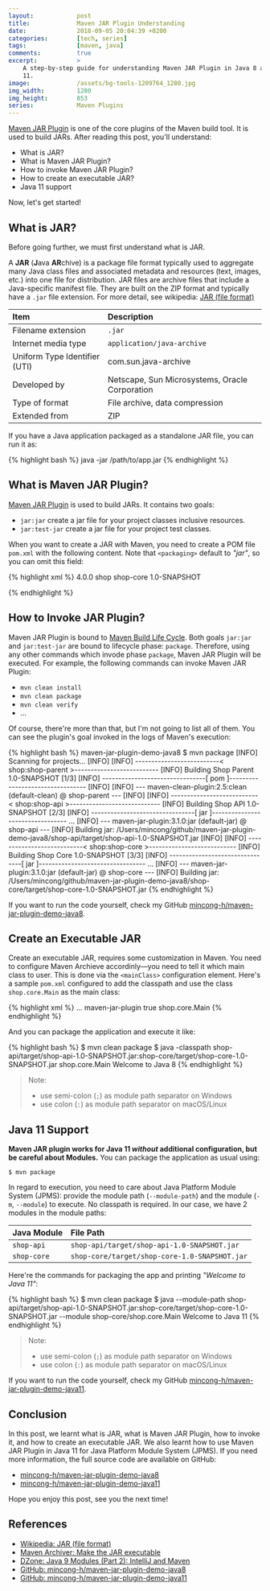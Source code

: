 ```yaml
---
layout:            post
title:             Maven JAR Plugin Understanding
date:              2018-09-05 20:04:39 +0200
categories:        [tech, series]
tags:              [maven, java]
comments:          true
excerpt:           >
    A step-by-step guide for understanding Maven JAR Plugin in Java 8 and Java
    11.
image:             /assets/bg-tools-1209764_1280.jpg
img_width:         1280
img_height:        853
series:            Maven Plugins
---
```


[Maven JAR Plugin][maven] is one of the core plugins of the Maven build
tool. It is used to build JARs. After reading this post, you'll understand:

- What is JAR?
- What is Maven JAR Plugin?
- How to invoke Maven JAR Plugin?
- How to create an executable JAR?
- Java 11 support

Now, let's get started!

## What is JAR?

Before going further, we must first understand what is JAR.

A **JAR** (**J**ava **AR**chive) is a package file format typically used to
aggregate many Java class files and associated metadata and resources (text,
images, etc.) into one file for distribution. JAR files are archive files that
include a Java-specific manifest file. They are built on the ZIP format and
typically have a `.jar` file extension.
For more detail, see wikipedia: [JAR (file format)][wiki]

Item | Description
:--- | :---
Filename extension | `.jar`
Internet media type | `application/java-archive`
Uniform Type Identifier (UTI) | com.sun.java-archive
Developed by | Netscape, Sun Microsystems, Oracle Corporation
Type of format | File archive, data compression
Extended from | ZIP

If you have a Java application packaged as a standalone JAR file, you can run it
as:

{% highlight bash %}
java -jar /path/to/app.jar
{% endhighlight %}

## What is Maven JAR Plugin?

[Maven JAR Plugin][maven] is used to build JARs. It contains two goals:

- `jar:jar` create a jar file for your project classes inclusive resources.
- `jar:test-jar` create a jar file for your project test classes.

When you want to create a JAR with Maven, you need to create a POM file
`pom.xml` with the following content. Note that `<packaging>` default to
_"jar"_, so you can omit this field:

{% highlight xml %}
<project>
  <modelVersion>4.0.0</modelVersion>
  <groupId>shop</groupId>
  <artifactId>shop-core</artifactId>
  <version>1.0-SNAPSHOT</version>
  <!-- <packaging>jar</packaging>  -->
</project>
{% endhighlight %}

## How to Invoke JAR Plugin?

Maven JAR Plugin is bound to [Maven Build Life Cycle][mvn-lifecycle]. Both goals
`jar:jar` and `jar:test-jar` are bound to lifecycle phase: `package`. Therefore,
using any other commands which invode phase `package`, Maven JAR Plugin will be
executed. For example, the following commands can invoke Maven JAR Plugin:

- `mvn clean install`
- `mvn clean package`
- `mvn clean verify`
- ...

Of course, there're more than that, but I'm not going to list all of them.
You can see the plugin's goal invoked in the logs of Maven's execution:

{% highlight bash %}
maven-jar-plugin-demo-java8 $ mvn package
[INFO] Scanning for projects...
[INFO]
[INFO] --------------------------< shop:shop-parent >--------------------------
[INFO] Building Shop Parent 1.0-SNAPSHOT                                  [1/3]
[INFO] --------------------------------[ pom ]---------------------------------
[INFO]
[INFO] --- maven-clean-plugin:2.5:clean (default-clean) @ shop-parent ---
[INFO]
[INFO] ---------------------------< shop:shop-api >----------------------------
[INFO] Building Shop API 1.0-SNAPSHOT                                     [2/3]
[INFO] --------------------------------[ jar ]---------------------------------
...
[INFO] --- maven-jar-plugin:3.1.0:jar (default-jar) @ shop-api ---
[INFO] Building jar: /Users/mincong/github/maven-jar-plugin-demo-java8/shop-api/target/shop-api-1.0-SNAPSHOT.jar
[INFO]
[INFO] ---------------------------< shop:shop-core >---------------------------
[INFO] Building Shop Core 1.0-SNAPSHOT                                    [3/3]
[INFO] --------------------------------[ jar ]---------------------------------
...
[INFO] --- maven-jar-plugin:3.1.0:jar (default-jar) @ shop-core ---
[INFO] Building jar: /Users/mincong/github/maven-jar-plugin-demo-java8/shop-core/target/shop-core-1.0-SNAPSHOT.jar
{% endhighlight %}

If you want to run the code yourself, check my GitHub
[mincong-h/maven-jar-plugin-demo-java8][demo-java8].

## Create an Executable JAR

Create an executable JAR, requires some customization in Maven. You need to
configure Maven Archieve accordinly—you need to tell it which main class to
user. This is done via the `<mainClass>` configuration element. Here's a sample
`pom.xml` configured to add the classpath and use the class `shop.core.Main` as
the main class:

{% highlight xml %}
<project>
  ...
  <build>
    <plugins>
      <plugin>
        <artifactId>maven-jar-plugin</artifactId>
        <configuration>
          <archive>
            <manifest>
              <addClasspath>true</addClasspath>
              <mainClass>shop.core.Main</mainClass>
            </manifest>
          </archive>
        </configuration>
      </plugin>
    </plugins>
  </build>
</project>
{% endhighlight %}

And you can package the application and execute it like:

{% highlight bash %}
$ mvn clean package
$ java -classpath shop-api/target/shop-api-1.0-SNAPSHOT.jar:shop-core/target/shop-core-1.0-SNAPSHOT.jar shop.core.Main
Welcome to Java 8
{% endhighlight %}

> Note:
> - use semi-colon (`;`) as module path separator on Windows
> - use colon (`:`) as module path separator on macOS/Linux

## Java 11 Support

**Maven JAR plugin works for Java 11 _without_ additional configuration, but be
careful about Modules.**
You can package the application as usual using:

```
$ mvn package
```

In regard to execution, you need to care about Java Platform Module System
(JPMS): provide the module path (`--module-path`) and the module (`-m`, `--module`) to
execute. No classpath is required. In our case, we have 2 modules in the module
paths:

Java Module | File Path
:---------- | :---
`shop-api`  | `shop-api/target/shop-api-1.0-SNAPSHOT.jar`
`shop-core` | `shop-core/target/shop-core-1.0-SNAPSHOT.jar`

Here're the commands for packaging the app and printing _"Welcome to Java 11"_:

{% highlight bash %}
$ mvn clean package
$ java --module-path shop-api/target/shop-api-1.0-SNAPSHOT.jar:shop-core/target/shop-core-1.0-SNAPSHOT.jar --module shop-core/shop.core.Main
Welcome to Java 11 
{% endhighlight %}

> Note:
> - use semi-colon (`;`) as module path separator on Windows
> - use colon (`:`) as module path separator on macOS/Linux

If you want to run the code yourself, check my GitHub
[mincong-h/maven-jar-plugin-demo-java11][demo-java11].

## Conclusion

In this post, we learnt what is JAR, what is Maven JAR Plugin, how to invoke it,
and how to create an executable JAR. We also learnt how to use Maven JAR Plugin
in Java 11 for Java Platform Module System (JPMS). If you need more information,
the full source code are available on GitHub:

- [mincong-h/maven-jar-plugin-demo-java8][demo-java8]
- [mincong-h/maven-jar-plugin-demo-java11][demo-java11]

Hope you enjoy this post, see you the next time!

## References

- [Wikipedia: JAR (file format)][wiki]
- [Maven Archiver: Make the JAR executable][1]
- [DZone: Java 9 Modules (Part 2): IntelliJ and Maven][2]
- [GitHub: mincong-h/maven-jar-plugin-demo-java8][demo-java8]
- [GitHub: mincong-h/maven-jar-plugin-demo-java11][demo-java11]

[demo-java11]: https://github.com/mincong-h/maven-jar-plugin-demo-java11
[demo-java8]: https://github.com/mincong-h/maven-jar-plugin-demo-java8
[2]: https://dzone.com/articles/java-9-modules-part-2-intellij-and-maven
[1]: http://maven.apache.org/shared/maven-archiver/examples/classpath.html#Make
[mvn-lifecycle]: https://maven.apache.org/guides/introduction/introduction-to-the-lifecycle.html
[maven]: http://maven.apache.org/plugins/maven-jar-plugin/
[wiki]: https://en.wikipedia.org/wiki/JAR_(file_format)
[so]: https://stackoverflow.com/questions/574594/how-can-i-create-an-executable-jar-with-dependencies-using-maven
